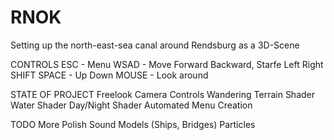 # RNOK
Setting up the north-east-sea canal around Rendsburg as a 3D-Scene

CONTROLS
ESC - Menu
WSAD - Move Forward Backward, Starfe Left Right
SHIFT SPACE - Up Down
MOUSE - Look around

STATE OF PROJECT
Freelook Camera Controls
Wandering Terrain Shader
Water Shader
Day/Night Shader
Automated Menu Creation

TODO
More Polish
Sound
Models (Ships, Bridges)
Particles
